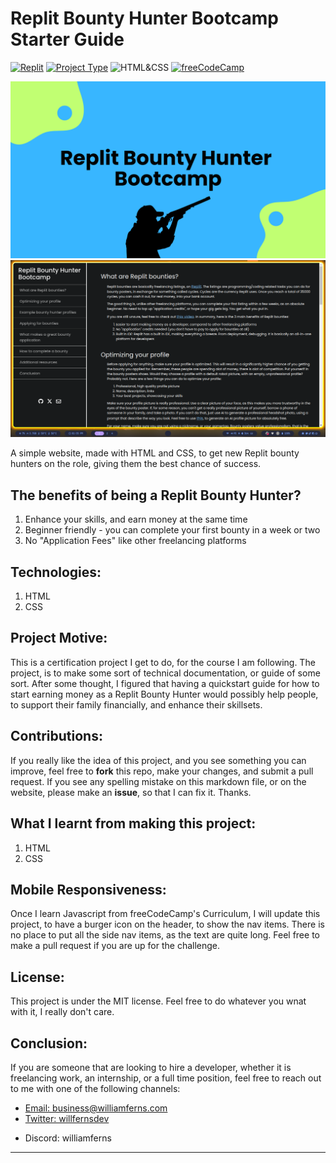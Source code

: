 # Replit Bounty Hunter Bootcamp Starter Guide

[![Replit](https://img.shields.io/badge/Replit-Bounty_Hunter_Bootcamp-purple)](https://freecodecamp.com/learn)
[![Project Type](https://img.shields.io/badge/Project_Type:-Starter_Guide-orange)](https://www.python.org/downloads/)
![HTML&CSS](https://img.shields.io/badge/HTML-CSS-blue)
[![freeCodeCamp](https://img.shields.io/badge/freeCodeCamp-Responsive_Web_Design_Course-red)](https://freecodecamp.com/learn)

![screenshot1](./assets/screenshot1.png)
![screenshot2](./assets/screenshot2.png)

A simple website, made with HTML and CSS, to get new Replit bounty hunters on the role, giving them the best chance of success.

## The benefits of being a Replit Bounty Hunter?
1. Enhance your skills, and earn money at the same time 
2. Beginner friendly - you can complete your first bounty in a week or two
3. No "Application Fees" like other freelancing platforms

## Technologies:
1. HTML
2. CSS

## Project Motive:
This is a certification project I get to do, for the course I am following. The project, is to make some sort of technical documentation, or guide of some sort. After some thought, I figured that having a quickstart guide for how to start earning money as a Replit Bounty Hunter would possibly help people, to support their family financially, and enhance their skillsets.

## Contributions:
If you really like the idea of this project, and you see something you can improve, feel free to **fork** this repo, make your changes, and submit a pull request. If you see any spelling mistake on this markdown file, or on the website, please make an **issue**, so that I can fix it. Thanks.

## What I learnt from making this project:
1. HTML
2. CSS

## Mobile Responsiveness:

Once I learn Javascript from freeCodeCamp's Curriculum, I will update this project, to have a burger icon on the header, to show the nav items. There is no place to put all the side nav items, as the text are quite long. Feel free to make a pull request if you are up for the challenge.

## License:
This project is under the MIT license. Feel free to do whatever you wnat with it, I really don't care.

## Conclusion:
If you are someone that are looking to hire a developer, whether it is freelancing work, an internship, or a full time position, feel free to reach out to me with one of the following channels: 

<ul>
  <li>
    <a target="_blank" href="mailto:business@williamferns.com">Email: business@williamferns.com</a>
  </li>
  <li>
    <a target="_blank" href="https://twitter.com/willfernsdev">Twitter: willfernsdev</a>  
  </li>
  <li>
    <p>Discord: williamferns</p>
  </li>
</ul>

---
